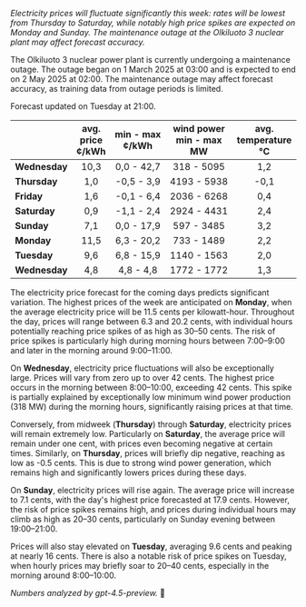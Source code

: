 *Electricity prices will fluctuate significantly this week: rates will be lowest from Thursday to Saturday, while notably high price spikes are expected on Monday and Sunday. The maintenance outage at the Olkiluoto 3 nuclear plant may affect forecast accuracy.*

The Olkiluoto 3 nuclear power plant is currently undergoing a maintenance outage. The outage began on 1 March 2025 at 03:00 and is expected to end on 2 May 2025 at 02:00. The maintenance outage may affect forecast accuracy, as training data from outage periods is limited.

Forecast updated on Tuesday at 21:00.

|             | avg.<br>price<br>¢/kWh | min - max<br>¢/kWh | wind power<br>min - max<br>MW | avg.<br>temperature<br>°C |
|:------------|:----------------------:|:-------------------:|:----------------------------:|:-------------------------:|
| **Wednesday**   |         10,3          |     0,0 - 42,7     |          318 - 5095         |            1,2            |
| **Thursday**    |          1,0          |    -0,5 - 3,9      |         4193 - 5938         |           -0,1            |
| **Friday**      |          1,6          |    -0,1 - 6,4      |         2036 - 6268         |            0,4            |
| **Saturday**    |          0,9          |    -1,1 - 2,4      |         2924 - 4431         |            2,4            |
| **Sunday**      |          7,1          |     0,0 - 17,9     |          597 - 3485         |            3,2            |
| **Monday**      |         11,5          |     6,3 - 20,2     |          733 - 1489         |            2,2            |
| **Tuesday**     |          9,6          |     6,8 - 15,9     |         1140 - 1563         |            2,0            |
| **Wednesday**   |          4,8          |     4,8 - 4,8      |         1772 - 1772         |            1,3            |

The electricity price forecast for the coming days predicts significant variation. The highest prices of the week are anticipated on **Monday**, when the average electricity price will be 11.5 cents per kilowatt-hour. Throughout the day, prices will range between 6.3 and 20.2 cents, with individual hours potentially reaching price spikes of as high as 30–50 cents. The risk of price spikes is particularly high during morning hours between 7:00–9:00 and later in the morning around 9:00–11:00.

On **Wednesday**, electricity price fluctuations will also be exceptionally large. Prices will vary from zero up to over 42 cents. The highest price occurs in the morning between 8:00–10:00, exceeding 42 cents. This spike is partially explained by exceptionally low minimum wind power production (318 MW) during the morning hours, significantly raising prices at that time.

Conversely, from midweek (**Thursday**) through **Saturday**, electricity prices will remain extremely low. Particularly on **Saturday**, the average price will remain under one cent, with prices even becoming negative at certain times. Similarly, on **Thursday**, prices will briefly dip negative, reaching as low as -0.5 cents. This is due to strong wind power generation, which remains high and significantly lowers prices during these days.

On **Sunday**, electricity prices will rise again. The average price will increase to 7.1 cents, with the day's highest price forecasted at 17.9 cents. However, the risk of price spikes remains high, and prices during individual hours may climb as high as 20–30 cents, particularly on Sunday evening between 19:00–21:00.

Prices will also stay elevated on **Tuesday**, averaging 9.6 cents and peaking at nearly 16 cents. There is also a notable risk of price spikes on Tuesday, when hourly prices may briefly soar to 20–40 cents, especially in the morning around 8:00–10:00.

*Numbers analyzed by gpt-4.5-preview.* 🔌
